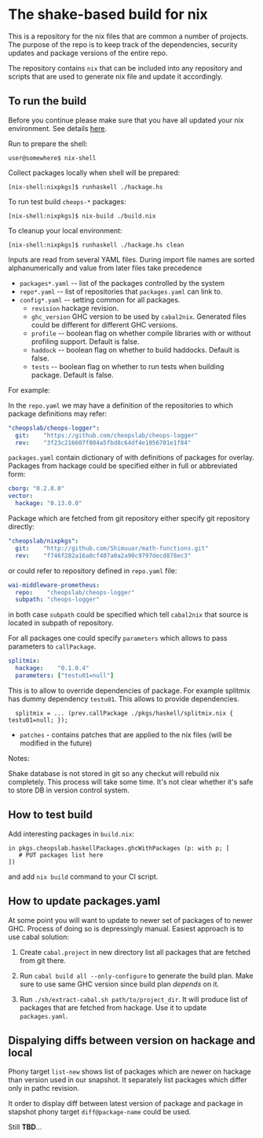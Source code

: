 # The shake-based build for nix

This is a repository for the nix files that are common a number of projects.
The purpose of the repo is to keep track of the dependencies, security updates
and package versions of the entire repo.

The repository contains `nix` that can be included into any repository and
scripts that are used to generate nix file and update it accordingly.

## To run the build

Before you continue please make sure that you have all updated your nix environment. See details [here](https://nixos.org/manual/nix/stable/installation/upgrading.html).

Run to prepare the shell:

```console
user@somewhere$ nix-shell
```

Collect packages locally when shell will be prepared:

```console
[nix-shell:nixpkgs]$ runhaskell ./hackage.hs
```

To run test build `cheops-*` packages:

```console
[nix-shell:nixpkgs]$ nix-build ./build.nix
```

To cleanup your local environment:

```console
[nix-shell:nixpkgs]$ runhaskell ./hackage.hs clean
```

Inputs are read from several YAML files. During import file names are sorted
alphanumerically and value from later files take precedence

* `packages*.yaml` -- list of the packages controlled by the system
* `repo*.yaml` -- list of repositories that `packages.yaml` can link to.
* `config*.yaml` -- setting common for all packages.
  - `revision` hackage revision.
  - `ghc_version` GHC version to be used by `cabal2nix`. Generated files could
    be different for different GHC versions.
  - `profile` -- boolean flag on whether compile libraries with or without
    profiling support. Default is false.
  - `haddock` -- boolean flag on whether to build haddocks. Default is false.
  - `tests` -- boolean flag on whether to run tests when building
    package. Default is false.

For example:

In the `repo.yaml` we may have a definition of the repositories to which package
definitions may refer:

```yaml
"cheopslab/cheops-logger":
  git:    "https://github.com/cheopslab/cheops-logger"
  rev:    "3f23c216607f804a5fbd8c64df4e1056701e1f84"
```

`packages.yaml` contain dictionary of with definitions of packages for overlay.
Packages from hackage could be specified either in full or abbreviated form:

```yaml
cborg: "0.2.8.0"
vector:
  hackage: "0.13.0.0"
```

Package which are fetched from git repository either specify git repository
directly:

```yaml
"cheopslab/nixpkgs":
  git:    "http://github.com/Shimuuar/math-functions.git"
  rev:    "f746f282a16a0cf407a0a2a90c9797decd878ec3"

```

or could refer to repository defined in `repo.yaml` file:

```yaml
wai-middleware-prometheus:
  repo:    "cheopslab/cheops-logger"
  subpath: "cheops-logger"
```

in both case `subpath` could be specified which tell `cabal2nix` that source is
located in subpath of repository.

For all packages one could specify `parameters` which allows to pass parameters
to `callPackage`.

```yaml
splitmix:
  hackage:    "0.1.0.4"
  parameters: ["testu01=null"]
```

This is to allow to override dependencies of package. For example splitmix has
dummy dependency `testu01`. This allows to provide dependencies.
```
  splitmix = ... (prev.callPackage ./pkgs/haskell/splitmix.nix { testu01=null; });
```

* `patches` - contains patches that are applied to the nix files (will be modified in the future)

Notes:

Shake database is not stored in git so any checkut will rebuild nix
completely. This process will take some time. It's not clear whether it's safe
to store DB in version control system.

## How to test build

Add interesting packages in `build.nix`:

```
in pkgs.cheopslab.haskellPackages.ghcWithPackages (p: with p; [
   # PUT packages list here
])
```

and add `nix build` command to your CI script.


## How to update packages.yaml

At some point you will want to update to newer set of packages of to newer
GHC. Process of doing so is depressingly manual. Easiest approach is to use
cabal solution:

1. Create `cabal.project` in new directory list all packages that are fetched
   from git there.

2. Run `cabal build all --only-configure` to generate the build plan. 
   Make sure to use same GHC version since build plan *depends*
   on it.

3. Run `./sh/extract-cabal.sh path/to/project_dir`. It will produce list of
   packages that are fetched from hackage. Use it to update `packages.yaml`.


## Dispalying diffs between version on hackage and local

Phony target `list-new` shows list of packages which are newer on hackage than
version used in our snapshot. It separately list packages which differ only in
pathc revision.

It order to display diff between latest version of package and package in
stapshot phony target `diff@package-name` could be used.

Still **TBD**...

